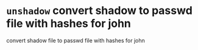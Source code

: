 # `unshadow` convert shadow to passwd file with hashes for john
convert shadow file to passwd file with hashes for john
